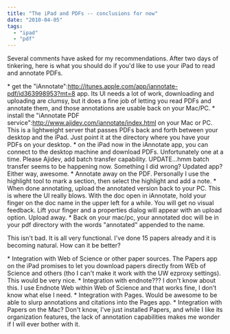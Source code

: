 ```yaml
---
title: "The iPad and PDFs -- conclusions for now"
date: "2010-04-05"
tags: 
  - "ipad"
  - "pdf"
---
```


Several comments have asked for my recommendations. After two days of tinkering, here is what you should do if you'd like to use your iPad to read and annotate PDFs.

\* get the "iAnnotate":http://itunes.apple.com/app/iannotate-pdf/id363998953?mt=8 app. Its UI needs a lot of work, downloading and uploading are clumsy, but it does a fine job of letting you read PDFs and annotate them, and those annotations are usable back on your Mac/PC. \* install the "iAnnotate PDF service":http://www.ajidev.com/iannotate/index.html on your Mac or PC. This is a lightweight server that passes PDFs back and forth between your desktop and the iPad. Just point it at the directory where you have your PDFs on your desktop. \* on the iPad now in the iAnnotate app, you can connect to the desktop machine and download PDFs. Unfortunately one at a time. Please Ajidev, add batch transfer capability. UPDATE...hmm batch transfer seems to be happening now. Something I did wrong? Updated app? Either way, awesome. \* Annotate away on the PDF. Personally I use the highlight tool to mark a section, then select the highlight and add a note. \* When done annotating, upload the annotated version back to your PC. This is where the UI really blows. With the doc open in iAnnotate, hold your finger on the doc name in the upper left for a while. You will get no visual feedback. Lift your finger and a properties dialog will appear with an upload option. Upload away. \* Back on your mac/pc, your annotated doc will be in your pdf directory with the words "annotated" appended to the name.

This isn't bad. It is all very functional. I've done 15 papers already and it is becoming natural. How can it be better?

\* Integration with Web of Science or other paper sources. The Papers app on the iPad promises to let you download papers directly from WEb of Science and others (tho I can't make it work with the UW ezproxy settings). This would be very nice. \* Integration with endnote??? I don't know about this. I use Endnote Web within Web of Science and that works fine, I don't know what else I need. \* Integration with Pages. Would be awesome to be able to slurp annotations and citations into the Pages app. \* Integration with Papers on the Mac? Don't know, I've just installed Papers, and while I like its organization features, the lack of annotation capabilities makes me wonder if I will ever bother with it.
